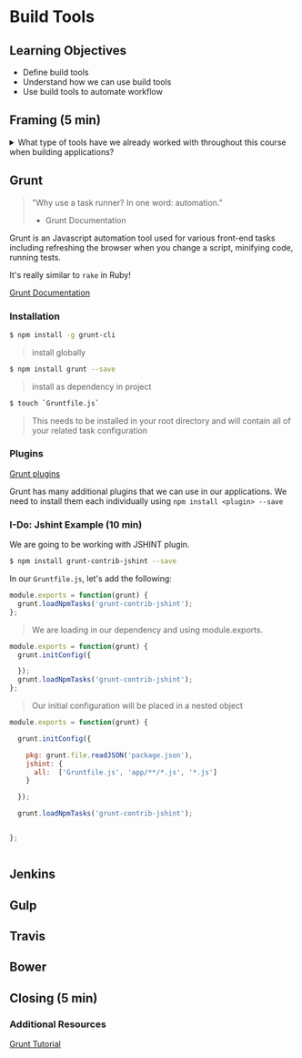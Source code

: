 # Build Tools

## Learning Objectives

* Define build tools
* Understand how we can use build tools
* Use build tools to automate workflow

## Framing (5 min)

<details>
<summary>
What type of tools have we already worked with throughout this course when building applications?
</summary>
<br>

```
rake
```
<br>
<br>
</details>

## Grunt

>"Why use a task runner?
In one word: automation."
> - Grunt Documentation


Grunt is an Javascript automation tool used for various front-end tasks including refreshing the browser when you change a script, minifying code, running tests.

It's really similar to `rake` in Ruby!

[Grunt Documentation](http://gruntjs.com/getting-started)

### Installation

```bash
$ npm install -g grunt-cli
```

>install globally

```bash
$ npm install grunt --save
```
>install as dependency in project


```bash
$ touch `Gruntfile.js`
```
>This needs to be installed in your root directory and will contain all of your related task configuration


### Plugins

[Grunt plugins](http://gruntjs.com/plugins)

Grunt has many additional plugins that we can use in our applications. We need to install them each individually using `npm install <plugin> --save`

### I-Do: Jshint Example (10 min)

We are going to be working with JSHINT plugin.

```bash
$ npm install grunt-contrib-jshint --save
```

In our `Gruntfile.js`, let's add the following:


```js
module.exports = function(grunt) {
  grunt.loadNpmTasks('grunt-contrib-jshint');
};
```
>We are loading in our dependency and using module.exports.

```js
module.exports = function(grunt) {
  grunt.initConfig({

  });
  grunt.loadNpmTasks('grunt-contrib-jshint');
};

```
> Our initial configuration will be placed in a nested object


```js
module.exports = function(grunt) {

  grunt.initConfig({

    pkg: grunt.file.readJSON('package.json'),
    jshint: {
      all:  ['Gruntfile.js', 'app/**/*.js', '*.js']
    }

  });

  grunt.loadNpmTasks('grunt-contrib-jshint');


};

```

``` bash


```

## Jenkins

## Gulp

## Travis

## Bower


## Closing (5 min)

### Additional Resources

[Grunt Tutorial](http://www.brianchu.com/blog/2013/07/11/grunt-by-example-a-tutorial-for-javascripts-task-runner/)
